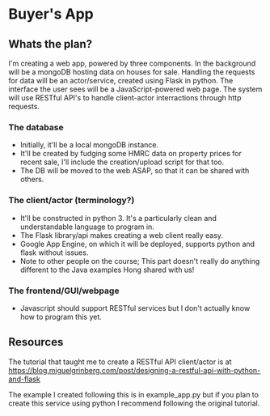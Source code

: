 # Buyer's App

## Whats the plan?

I'm creating a web app, powered by three components.  In the background 
will be a mongoDB hosting data on houses for sale.  Handling the 
requests for data will be an actor/service, created using Flask in 
python.  The interface the user sees will be a JavaScript-powered web 
page.  The system will use RESTful API's to handle client-actor 
interractions through http requests.


### The database

- Initially, it'll be a local mongoDB instance.
- It'll be created by fudging some HMRC data on property prices for 
recent sale, I'll include the creation/upload script for that too.
- The DB will be moved to the web ASAP, so that it can be shared with 
others.


### The client/actor (terminology?)

- It'll be constructed in python 3.  It's a particularly clean and 
understandable language to program in.
- The Flask library/api makes creating a web client really easy.
- Google App Engine, on which it will be deployed, supports python and 
flask without issues.
- Note to other people on the course;  This part doesn't really do 
anything different to the Java examples Hong shared with us!


### The frontend/GUI/webpage

- Javascript should support RESTful services but I don't actually know 
how to program this yet.


## Resources

The tutorial that taught me to create a RESTful API client/actor is 
at https://blog.miguelgrinberg.com/post/designing-a-restful-api-with-python-and-flask

The example I created following this is in example_app.py but if you 
plan to create this service using python I recommend following the 
original tutorial.
